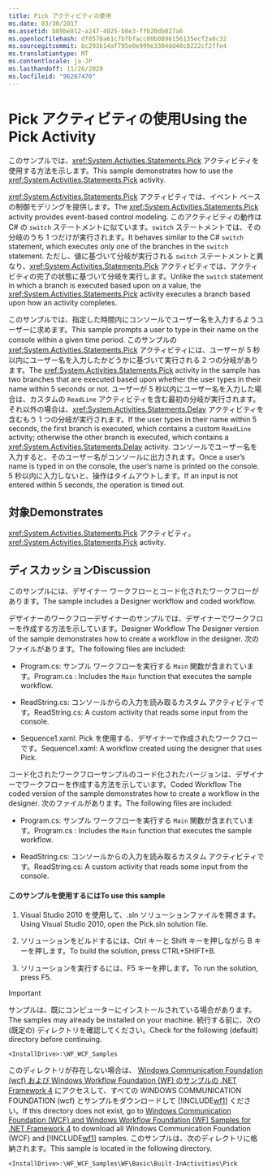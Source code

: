 ```yaml
---
title: Pick アクティビティの使用
ms.date: 03/30/2017
ms.assetid: b89be812-a247-4025-b0e3-ffb20db027a6
ms.openlocfilehash: df8570a61c7bfbfacc00b0896156135ecf2a0c32
ms.sourcegitcommit: bc293b14af795e0e999e3304dd40c0222cf2ffe4
ms.translationtype: MT
ms.contentlocale: ja-JP
ms.lasthandoff: 11/26/2020
ms.locfileid: "96267470"
---
```

# <a name="using-the-pick-activity"></a><span data-ttu-id="10f88-102">Pick アクティビティの使用</span><span class="sxs-lookup"><span data-stu-id="10f88-102">Using the Pick Activity</span></span>

<span data-ttu-id="10f88-103">このサンプルでは、<xref:System.Activities.Statements.Pick> アクティビティを使用する方法を示します。</span><span class="sxs-lookup"><span data-stu-id="10f88-103">This sample demonstrates how to use the <xref:System.Activities.Statements.Pick> activity.</span></span>

 <span data-ttu-id="10f88-104"><xref:System.Activities.Statements.Pick> アクティビティでは、イベント ベースの制御モデリングを提供します。</span><span class="sxs-lookup"><span data-stu-id="10f88-104">The <xref:System.Activities.Statements.Pick> activity provides event-based control modeling.</span></span> <span data-ttu-id="10f88-105">このアクティビティの動作は C# の `switch` ステートメントに似ています。`switch` ステートメントでは、その分岐のうち 1 つだけが実行されます。</span><span class="sxs-lookup"><span data-stu-id="10f88-105">It behaves similar to the C# `switch` statement, which executes only one of the branches in the `switch` statement.</span></span> <span data-ttu-id="10f88-106">ただし、値に基づいて分岐が実行される `switch` ステートメントと異なり、<xref:System.Activities.Statements.Pick> アクティビティでは、アクティビティの完了の状態に基づいて分岐を実行します。</span><span class="sxs-lookup"><span data-stu-id="10f88-106">Unlike the `switch` statement in which a branch is executed based upon on a value, the <xref:System.Activities.Statements.Pick> activity executes a branch based upon how an activity completes.</span></span>

 <span data-ttu-id="10f88-107">このサンプルでは、指定した時間内にコンソールでユーザー名を入力するようユーザーに求めます。</span><span class="sxs-lookup"><span data-stu-id="10f88-107">This sample prompts a user to type in their name on the console within a given time period.</span></span> <span data-ttu-id="10f88-108">このサンプルの <xref:System.Activities.Statements.Pick> アクティビティには、ユーザーが 5 秒以内にユーザー名を入力したかどうかに基づいて実行される 2 つの分岐があります。</span><span class="sxs-lookup"><span data-stu-id="10f88-108">The <xref:System.Activities.Statements.Pick> activity in the sample has two branches that are executed based upon whether the user types in their name within 5 seconds or not.</span></span> <span data-ttu-id="10f88-109">ユーザーが 5 秒以内にユーザー名を入力した場合は、カスタムの `ReadLine` アクティビティを含む最初の分岐が実行されます。それ以外の場合は、<xref:System.Activities.Statements.Delay> アクティビティを含むもう 1 つの分岐が実行されます。</span><span class="sxs-lookup"><span data-stu-id="10f88-109">If the user types in their name within 5 seconds, the first branch is executed, which contains a custom `ReadLine` activity; otherwise the other branch is executed, which contains a <xref:System.Activities.Statements.Delay> activity.</span></span> <span data-ttu-id="10f88-110">コンソールでユーザー名を入力すると、そのユーザー名がコンソールに出力されます。</span><span class="sxs-lookup"><span data-stu-id="10f88-110">Once a user’s name is typed in on the console, the user’s name is printed on the console.</span></span> <span data-ttu-id="10f88-111">5 秒以内に入力しないと、操作はタイムアウトします。</span><span class="sxs-lookup"><span data-stu-id="10f88-111">If an input is not entered within 5 seconds, the operation is timed out.</span></span>

## <a name="demonstrates"></a><span data-ttu-id="10f88-112">対象</span><span class="sxs-lookup"><span data-stu-id="10f88-112">Demonstrates</span></span>

 <span data-ttu-id="10f88-113"><xref:System.Activities.Statements.Pick> アクティビティ。</span><span class="sxs-lookup"><span data-stu-id="10f88-113"><xref:System.Activities.Statements.Pick> activity.</span></span>

## <a name="discussion"></a><span data-ttu-id="10f88-114">ディスカッション</span><span class="sxs-lookup"><span data-stu-id="10f88-114">Discussion</span></span>

 <span data-ttu-id="10f88-115">このサンプルには、デザイナー ワークフローとコード化されたワークフローがあります。</span><span class="sxs-lookup"><span data-stu-id="10f88-115">The sample includes a Designer workflow and coded workflow.</span></span>

 <span data-ttu-id="10f88-116">デザイナーのワークフローデザイナーのサンプルでは、デザイナーでワークフローを作成する方法を示しています。</span><span class="sxs-lookup"><span data-stu-id="10f88-116">Designer Workflow The Designer version of the sample demonstrates how to create a workflow in the designer.</span></span> <span data-ttu-id="10f88-117">次のファイルがあります。</span><span class="sxs-lookup"><span data-stu-id="10f88-117">The following files are included:</span></span>

- <span data-ttu-id="10f88-118">Program.cs: サンプル ワークフローを実行する `Main` 関数が含まれています。</span><span class="sxs-lookup"><span data-stu-id="10f88-118">Program.cs : Includes the `Main` function that executes the sample workflow.</span></span>

- <span data-ttu-id="10f88-119">ReadString.cs: コンソールからの入力を読み取るカスタム アクティビティです。</span><span class="sxs-lookup"><span data-stu-id="10f88-119">ReadString.cs: A custom activity that reads some input from the console.</span></span>

- <span data-ttu-id="10f88-120">Sequence1.xaml: Pick を使用する、デザイナーで作成されたワークフローです。</span><span class="sxs-lookup"><span data-stu-id="10f88-120">Sequence1.xaml: A workflow created using the designer that uses Pick.</span></span>

 <span data-ttu-id="10f88-121">コード化されたワークフローサンプルのコード化されたバージョンは、デザイナーでワークフローを作成する方法を示しています。</span><span class="sxs-lookup"><span data-stu-id="10f88-121">Coded Workflow The coded version of the sample demonstrates how to create a workflow in the designer.</span></span> <span data-ttu-id="10f88-122">次のファイルがあります。</span><span class="sxs-lookup"><span data-stu-id="10f88-122">The following files are included:</span></span>

- <span data-ttu-id="10f88-123">Program.cs: サンプル ワークフローを実行する `Main` 関数が含まれています。</span><span class="sxs-lookup"><span data-stu-id="10f88-123">Program.cs : Includes the `Main` function that executes the sample workflow.</span></span>

- <span data-ttu-id="10f88-124">ReadString.cs: コンソールからの入力を読み取るカスタム アクティビティです。</span><span class="sxs-lookup"><span data-stu-id="10f88-124">ReadString.cs: A custom activity that reads some input from the console.</span></span>

#### <a name="to-use-this-sample"></a><span data-ttu-id="10f88-125">このサンプルを使用するには</span><span class="sxs-lookup"><span data-stu-id="10f88-125">To use this sample</span></span>

1. <span data-ttu-id="10f88-126">Visual Studio 2010 を使用して、.sln ソリューションファイルを開きます。</span><span class="sxs-lookup"><span data-stu-id="10f88-126">Using Visual Studio 2010, open the Pick.sln solution file.</span></span>

2. <span data-ttu-id="10f88-127">ソリューションをビルドするには、Ctrl キーと Shift キーを押しながら B キーを押します。</span><span class="sxs-lookup"><span data-stu-id="10f88-127">To build the solution, press CTRL+SHIFT+B.</span></span>

3. <span data-ttu-id="10f88-128">ソリューションを実行するには、F5 キーを押します。</span><span class="sxs-lookup"><span data-stu-id="10f88-128">To run the solution, press F5.</span></span>

> [!IMPORTANT]
> <span data-ttu-id="10f88-129">サンプルは、既にコンピューターにインストールされている場合があります。</span><span class="sxs-lookup"><span data-stu-id="10f88-129">The samples may already be installed on your machine.</span></span> <span data-ttu-id="10f88-130">続行する前に、次の (既定の) ディレクトリを確認してください。</span><span class="sxs-lookup"><span data-stu-id="10f88-130">Check for the following (default) directory before continuing.</span></span>  
>
> `<InstallDrive>:\WF_WCF_Samples`  
>
> <span data-ttu-id="10f88-131">このディレクトリが存在しない場合は、 [Windows Communication Foundation (wcf) および Windows Workflow Foundation (WF) のサンプルの .NET Framework 4](https://www.microsoft.com/download/details.aspx?id=21459) にアクセスして、すべての WINDOWS COMMUNICATION FOUNDATION (wcf) とサンプルをダウンロードして [!INCLUDE[wf1](../../../../includes/wf1-md.md)] ください。</span><span class="sxs-lookup"><span data-stu-id="10f88-131">If this directory does not exist, go to [Windows Communication Foundation (WCF) and Windows Workflow Foundation (WF) Samples for .NET Framework 4](https://www.microsoft.com/download/details.aspx?id=21459) to download all Windows Communication Foundation (WCF) and [!INCLUDE[wf1](../../../../includes/wf1-md.md)] samples.</span></span> <span data-ttu-id="10f88-132">このサンプルは、次のディレクトリに格納されます。</span><span class="sxs-lookup"><span data-stu-id="10f88-132">This sample is located in the following directory.</span></span>  
>
> `<InstallDrive>:\WF_WCF_Samples\WF\Basic\Built-InActivities\Pick`
